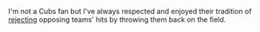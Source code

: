 I'm not a Cubs fan but I've always respected and enjoyed their tradition of <a href="https://www.youtube.com/watch?v=BSgc7wuiN30">rejecting</a> opposing teams' hits by throwing them back on the field. 
